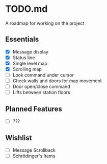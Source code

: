 # TODO.md
A roadmap for working on the project

## Essentials
* [X] Message display
* [X] Status line
* [X] Single level map
* [X] Scrolling map
* [ ] Look command under cursor
* [ ] Check walls and doors for map movement
* [ ] Door open/close command
* [ ] Lifts between station floors

## Planned Features
* [ ] ???

## Wishlist
* [ ] Message Scrollback
* [ ] Schrödinger's Items
